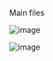 Main files

![image](https://user-images.githubusercontent.com/58622363/182425839-a35f74ef-cb6c-46b5-a147-b0f5bf3ddea2.png)


![image](https://user-images.githubusercontent.com/58622363/182425904-586ab5bd-789c-4e45-8bd7-521788c26e0f.png)
